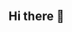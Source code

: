 ## Hi there 👋

<!--
**canucktico93/canucktico93** is a ✨ _special_ ✨ repository because its `README.md` (this file) appears on your GitHub profile.

Here are some ideas to get you started:

- 🔭 I’m currently working on improving my skills as a mechanical engineer
- 🌱 I’m currently learning python in my spare time
- 👯 I’m looking to collaborate on anything related to mechanical engineering
- 🤔 I’m looking for help with learning python
- 📫 How to reach me: cancuktico93@gmail.com
- 😄 Pronouns: He/Him

-->
